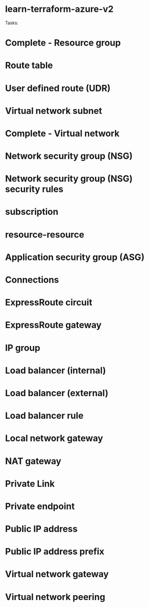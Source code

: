 # learn-terraform-azure-v2

Tasks:

# Complete - Resource group
# Route table
# User defined route (UDR)
# Virtual network subnet
# Complete - Virtual network
# Network security group (NSG)
# Network security group (NSG) security rules

# subscription
# resource-resource
# Application security group (ASG)
# Connections
# ExpressRoute circuit
# ExpressRoute gateway
# IP group
# Load balancer (internal)
# Load balancer (external)
# Load balancer rule
# Local network gateway
# NAT gateway
# Private Link
# Private endpoint
# Public IP address
# Public IP address prefix
# Virtual network gateway
# Virtual network peering
